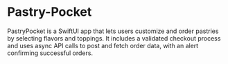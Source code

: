 # Pastry-Pocket
PastryPocket is a SwiftUI app that lets users customize and order pastries by selecting flavors and toppings. It includes a validated checkout process and uses async API calls to post and fetch order data, with an alert confirming successful orders.
